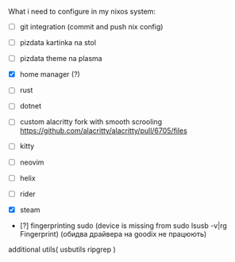 What i need to configure in my nixos system:

- [ ] git integration (commit and push nix config)

- [ ] pizdata kartinka na stol
- [ ] pizdata theme na plasma

- [x] home manager (?)

- [ ] rust
- [ ] dotnet


- [ ] custom alacritty fork with smooth scrooling https://github.com/alacritty/alacritty/pull/6705/files

- [ ] kitty
- [ ] neovim
- [ ] helix
- [ ] rider
- [x] steam

- [?] fingerprinting sudo (device is missing from sudo lsusb -v|rg Fingerprint) (обидва драйвера на goodix не працюють)

additional utils(
usbutils
ripgrep
)
